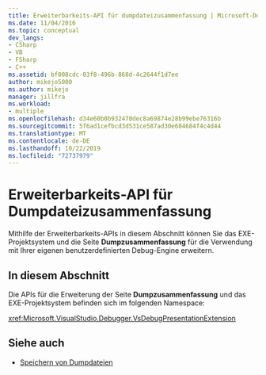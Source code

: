 ```yaml
---
title: Erweiterbarkeits-API für dumpdateizusammenfassung | Microsoft-Dokumentation
ms.date: 11/04/2016
ms.topic: conceptual
dev_langs:
- CSharp
- VB
- FSharp
- C++
ms.assetid: bf008cdc-03f8-496b-868d-4c2644f1d7ee
author: mikejo5000
ms.author: mikejo
manager: jillfra
ms.workload:
- multiple
ms.openlocfilehash: d34e60b0b932470dec8a69874e28b99ebe76316b
ms.sourcegitcommit: 5f6ad1cefbcd3d531ce587ad30e684684f4c4d44
ms.translationtype: MT
ms.contentlocale: de-DE
ms.lasthandoff: 10/22/2019
ms.locfileid: "72737979"
---
```

# <a name="dump-file-summary-extensibility-api"></a>Erweiterbarkeits-API für Dumpdateizusammenfassung
Mithilfe der Erweiterbarkeits-APIs in diesem Abschnitt können Sie das EXE-Projektsystem und die Seite **Dumpzusammenfassung** für die Verwendung mit Ihrer eigenen benutzerdefinierten Debug-Engine erweitern.

## <a name="in-this-section"></a>In diesem Abschnitt
 Die APIs für die Erweiterung der Seite **Dumpzusammenfassung** und das EXE-Projektsystem befinden sich im folgenden Namespace:

 <xref:Microsoft.VisualStudio.Debugger.VsDebugPresentationExtension>

## <a name="see-also"></a>Siehe auch
- [Speichern von Dumpdateien](../debugger/using-dump-files.md)